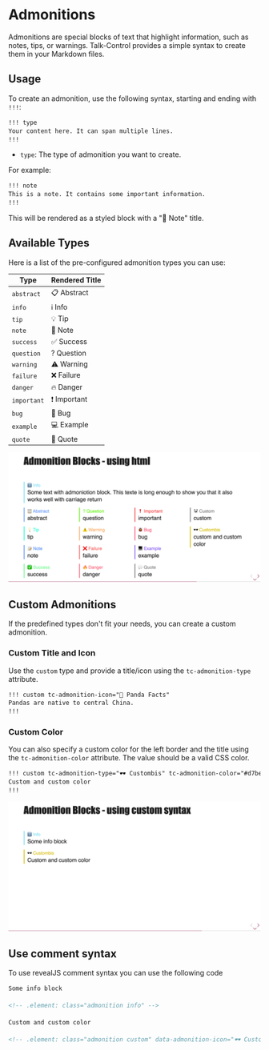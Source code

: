 # Admonitions

Admonitions are special blocks of text that highlight information, such as notes, tips, or warnings. Talk-Control provides a simple syntax to create them in your Markdown files.

## Usage

To create an admonition, use the following syntax, starting and ending with `!!!`:

```markdown
!!! type
Your content here. It can span multiple lines.
!!!
```

-   `type`: The type of admonition you want to create.

For example:

```markdown
!!! note
This is a note. It contains some important information.
!!!
```

This will be rendered as a styled block with a "📝 Note" title.

## Available Types

Here is a list of the pre-configured admonition types you can use:

| Type        | Rendered Title |
| ----------- | -------------- |
| `abstract`  | 📋 Abstract    |
| `info`      | ℹ️ Info        |
| `tip`       | 💡 Tip         |
| `note`      | 📝 Note        |
| `success`   | ✅ Success     |
| `question`  | ? Question     |
| `warning`   | ⚠️ Warning     |
| `failure`   | ❌ Failure     |
| `danger`    | 🔥 Danger      |
| `important` | ❗ Important   |
| `bug`       | 🐞 Bug         |
| `example`   | 💻 Example     |
| `quote`     | 💬 Quote       |

![](./imgs/admonition.png)

## Custom Admonitions

If the predefined types don't fit your needs, you can create a custom admonition.

### Custom Title and Icon

Use the `custom` type and provide a title/icon using the `tc-admonition-type` attribute.

```markdown
!!! custom tc-admonition-icon="🐼 Panda Facts"
Pandas are native to central China.
!!!
```

### Custom Color

You can also specify a custom color for the left border and the title using the `tc-admonition-color` attribute. The value should be a valid CSS color.

```markdown
!!! custom tc-admonition-type="🕶️ Custombis" tc-admonition-color="#d7be00"
Custom and custom color
!!!
```

![](./imgs/admonition-custom.png)

## Use comment syntax

To use revealJS comment syntax you can use the following code

```md
Some info block

<!-- .element: class="admonition info" -->

Custom and custom color

<!-- .element: class="admonition custom" data-admonition-icon="🕶️ Custombis" style="--tc-admonition-bg-color:#d7be00;" -->
```
